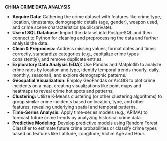 **CHINA CRIME DATA ANALYSIS**

- **Acquire Data:** Gathering the crime dataset with features like crime type, location, timestamp, demographic details (age, gender), weapon used, and crime scene characteristics (public/private).
- **Use of SQL Database:** Import the dataset into PostgreSQL and then connect to Python for cleaning and preprocessing the data and further analysis the data.
- **Clean & Preprocess:** Address missing values, format dates and times correctly, standardize categories (e.g., capitalize crime types consistently), and remove duplicate entries.
- **Exploratory Data Analysis (EDA):** Use Pandas and Matplotlib to analyze crime rates by location and type, identify temporal trends (hourly, daily, monthly, seasonal), and explore demographic patterns.
- **Geospatial Visualization:** Employ GeoPandas or ArcGIS to plot crime incidents on a map, creating visualizations like point maps and heatmaps to reveal crime hot spots and patterns.
- **Clustering:** Utilize K-Means clustering (or other clustering algorithms) to group similar crime incidents based on location, type, and other features, revealing underlying spatial and temporal patterns.
- **Time-Series Analysis:** Apply time-series models (e.g., ARIMA) to forecast future crime trends by analyzing historical crime data.
- **Predictive Modeling:** Develop predictive models using Random Forest Classifier to estimate future crime probabilities or classify crime types based on features like Latitude, Longitude, Victim Age and Hour.
